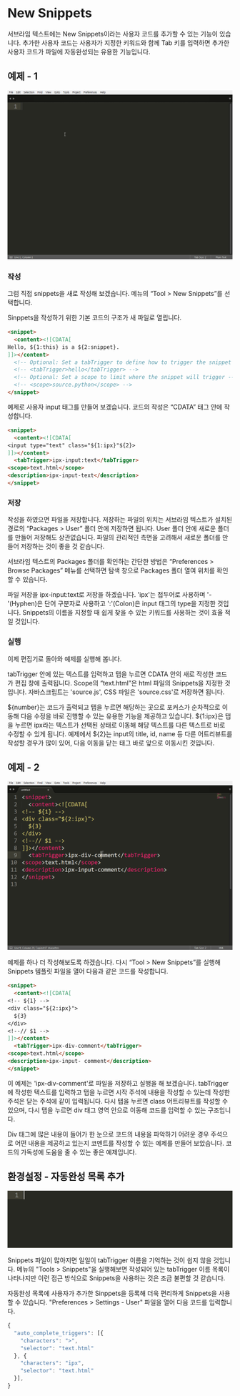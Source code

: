 # New Snippets

서브라임 텍스트에는 New Snippets이라는 사용자 코드를 추가할 수 있는 기능이 있습니다. 추가한 사용자 코드는 사용자가 지정한 키워드와 함께 Tab 키를 입력하면 추가한 사용자 코드가 파일에 자동완성되는 유용한 기능입니다. 

## 예제 - 1

![서브라임 텍스트 - New Snippets](./img/st-new-snippets-ipx-input-text.gif)

### 작성
그럼 직접 snippets을 새로 작성해 보겠습니다. 메뉴의 “Tool > New Snippets”를 선택합니다.

Sinppets을 작성하기 위한 기본 코드의 구조가 새 파일로 열립니다.

```html
<snippet>
  <content><![CDATA[
Hello, ${1:this} is a ${2:snippet}.
]]></content>
  <!-- Optional: Set a tabTrigger to define how to trigger the snippet -->
  <!-- <tabTrigger>hello</tabTrigger> -->
  <!-- Optional: Set a scope to limit where the snippet will trigger -->
  <!-- <scope>source.python</scope> -->
</snippet>
```

예제로 사용자 input 태그를 만들어 보겠습니다. 코드의 작성은 “CDATA” 태그 안에 작성합니다.

```html
<snippet>
  <content><![CDATA[
<input type="text" class="${1:ipx}"${2}>
]]></content>
  <tabTrigger>ipx-input:text</tabTrigger>
<scope>text.html</scope>
<description>ipx-input-text</description>
</snippet>

```

### 저장
작성을 하였으면 파일을 저장합니다. 저장하는 파일의 위치는 서브라임 텍스트가 설치된 경로의 “Packages > User” 폴더 안에 저장하면 됩니다. User 폴더 안에 새로운 폴더를 만들어 저장해도 상관없습니다. 파일의 관리적인 측면을 고려해서 새로운 폴더를 만들어 저장하는 것이 좋을 것 같습니다.

서브라임 텍스트의 Packages 폴더를 확인하는 간단한 방법은 “Preferences > Browse Packages” 메뉴를 선택하면 탐색 창으로 Packages 폴더 열여 위치를 확인할 수 있습니다. 

파일 저장을 ipx-input:text로 저장을 하겠습니다. 'ipx'는 접두어로 사용하며 '-'(Hyphen)은 단어 구분자로 사용하고 ':'(Colon)은 input 태그의 type을 지정한 것입니다. Snippets의 이름을 지정할 때 쉽게 찾을 수 있는 키워드를 사용하는 것이 효율 적일 것입니다.

### 실행

이제 편집기로 돌아와 예제를 실행해 봅니다.

tabTrigger 안에 있는 텍스트를 입력하고 탭을 누르면 CDATA 안의 새로 작성한 코드가 편집 창에 출력됩니다. Scope의 “text.html”은 html 파일의 Snippets을 지정한 것입니다. 자바스크립트는 'source.js', CSS 파일은 'source.css'로 저장하면 됩니다. 

${number}는 코드가 출력되고 탭을 누르면 해당하는 곳으로 포커스가 순차적으로 이동해 다음 수정을 바로 진행할 수 있는 유용한 기능을 제공하고 있습니다. ${1:ipx}은 탭을 누르면 ipx라는 텍스트가 선택된 상태로 이동해 해당 텍스트를 다른 텍스트로 바로 수정할 수 있게 됩니다. 예제에서 ${2}는 input의 title, id, name 등 다른 어트리뷰트를 작성할 경우가 많이 있어, 다음 이동을 닫는 태그 바로 앞으로 이동시킨 것입니다.



## 예제 - 2

![서브라임 텍스트 - New Snippets](./img/st-new-snippets-ipx-div-comment.gif)


예제를 하나 더 작성해보도록 하겠습니다. 다시 “Tool > New Snippets”를 실행해 Snippets 템플릿 파일을 열어 다음과 같은 코드를 작성합니다.

```html
<snippet>
  <content><![CDATA[
<!-- ${1} -->
<div class="${2:ipx}">
  ${3}
</div>
<!--// $1 -->
]]></content>
  <tabTrigger>ipx-div-comment</tabTrigger>
<scope>text.html</scope>
<description>ipx-input- comment</description>
</snippet>
```

이 예제는 'ipx-div-comment'로 파일을 저장하고 실행을 해 보겠습니다. tabTrigger에 작성한 텍스트를 입력하고 탭을 누르면 시작 주석에 내용을 작성할 수 있는데 작성한 주석은 닫는 주석에 같이 입력됩니다. 다시 탭을 누르면 class 어트리뷰트를 작성할 수 있으며, 다시 탭을 누르면 div 태그 영역 안으로 이동해 코드를 입력할 수 있는 구조입니다. 

Div 태그에 많은 내용이 들어가 한 눈으로 코드의 내용을 파악하기 어려운 경우 주석으로 어떤 내용을 제공하고 있는지 코멘트를 작성할 수 있는 예제를 만들어 보았습니다. 코드의 가독성에 도움을 줄 수 있는 좋은 예제입니다.

## 환경설정 - 자동완성 목록 추가

![서브라임 텍스트 - New Snippets - 자동완성 목록 추가](./img/st-new-snippets-auto_complete_triggers.gif)

Snippets 파일이 많아지면 일일이 tabTrigger 이름을 기억하는 것이 쉽지 않을 것입니다. 메뉴의 "Tools > Snippets"을 실행해보면 작성되어 있는 tabTrigger 이름 목록이 나타나지만 이런 접근 방식으로 Snippets을 사용하는 것은 조금 불편할 것 같습니다.

자동완성 목록에 사용자가 추가한 Sinppets을 등록해 더욱 편리하게 Snippets을 사용할 수 있습니다. "Preferences > Settings - User" 파일을 열어 다음 코드를 입력합니다.

```javascript
{
  "auto_complete_triggers": [{
    "characters": ">",
    "selector": "text.html"
  }, {
    "characters": "ipx",
    "selector": "text.html"
  }],
}
```


